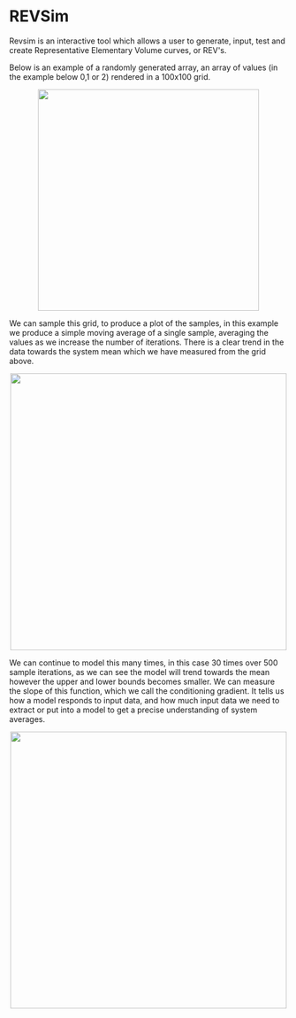 # REVSim
 Revsim is an interactive tool which allows a user to generate, input, test and create Representative Elementary Volume curves, or REV's.

Below is an example of a randomly generated array, an array of values (in the example below 0,1 or 2) rendered in a 100x100 grid.

<img src="https://github.com/JamesEBall/REVSim/blob/main/images/randgrid.png" width=400 class="center">

We can sample this grid, to produce a plot of the samples, in this example we produce a simple moving average of a single sample, averaging the values as we increase the number of iterations. There is a clear trend in the data towards the system mean which we have measured from the grid above.

<img src="https://github.com/JamesEBall/REVSim/blob/main/images/revsma.png" width=500 class="center">


We can continue to model this many times, in this case 30 times over 500 sample iterations, as we can see the model will trend towards the mean however the upper and lower bounds becomes smaller. We can measure the slope of this function, which we call the conditioning gradient. It tells us how a model responds to input data, and how much input data we need to extract or put into a model to get a precise understanding of system averages.

<img src="https://github.com/JamesEBall/REVSim/blob/main/images/plots1.png" width=500 class="center">


<style>
img {
  display: block;
  margin-left: auto;
  margin-right: auto;
}
</style>
